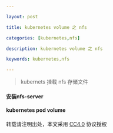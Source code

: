 ```yaml
---

layout: post

title: kubernetes volume 之 nfs

categories: [kubernetes,nfs]

description: kubernetes volume 之 nfs

keywords: kubernetes,nfs

---
```


> kubernets 挂载 nfs 存储文件

#### 安装nfs-server




#### kubernetes pod volume



转载请注明出处，本文采用 [CC4.0](http://creativecommons.org/licenses/by-nc-nd/4.0/) 协议授权
